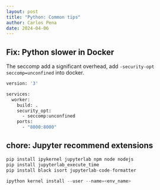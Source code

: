 ```yaml
---
layout: post
title: "Python: Common tips"
author: Carlos Pena
date: 2024-04-06
---
```


## Fix: Python slower in Docker

The seccomp add a significant overhead, add `-security-opt seccomp=unconfined` into docker.

```Dockerfile
version: '3'

services:
  worker:
    build: .
    security_opt:
      - seccomp:unconfined
    ports:
      - "8000:8000"

```

## chore: Jupyter recommend extensions


```py
pip install ipykernel jupyterlab npm node nodejs
pip install jupyterlab_execute_time
pip install black isort jupyterlab-code-formatter

ipython kernel install --user --name=<env_name>

